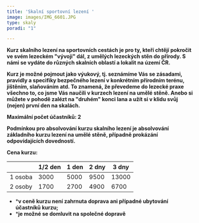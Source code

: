 ```yaml
---
title: 'Skalní sportovní lezení '
image: images/IMG_6601.JPG
type: skaly
poradi: "1"

---
```

**Kurz skalního lezení na sportovních cestách je pro ty, kteří chtějí pokročit ve svém lezeckém "vývoji" dál, z umělých lezeckých stěn do přírody. S námi se vydáte do různých skalních oblastí a lokalit na území ČR.**

**Kurz je možné pojmout jako výukový, tj. seznámíme Vás se zásadami, pravidly a specifiky bezpečného lezení v konkrétním přírodním terénu, jištěním, slaňováním atd. To znamená, že převedeme do lezecké praxe všechno to, co jsme Vás naučili v kurzech lezení na umělé stěně. Anebo si můžete v pohodě zalézt na "druhém" konci lana a užít si v klidu svůj (nejen) první den na skalách.**

**Maximální počet účastníků: 2**

**Podmínkou pro absolvování kurzu skalního lezení je absolvování základního kurzu lezení na umělé stěně, případně prokázání odpovídajících dovedností.**


**Cena kurzu:**

|  | 1/2 den | 1 den | 2 dny | 3 dny |
| --- | --- | --- | --- | --- |
| 1 osoba | 3000 | 5000 | 9500 | 13000 |
| 2 osoby | 1700 | 2700 | 4900 | 6700 |

* ***v ceně kurzu není zahrnuta doprava ani případné ubytování účastníků kurzu;**
* ***je možné se domluvit na společné dopravě**